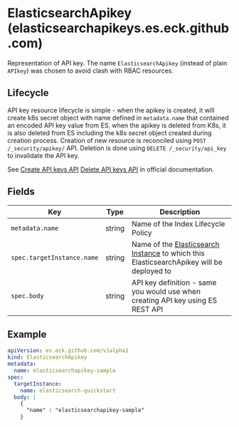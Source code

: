 # ElasticsearchApikey (elasticsearchapikeys.es.eck.github.com)

Representation of API key. The name `ElasticsearchApikey` (instead of plain `APIkey`)
was chosen to avoid clash with RBAC resources.

## Lifecycle

API key resource lifecycle is simple - when the apikey is created, it will create k8s secret object with name defined in `metadata.name` that contained an encoded API key value from ES, when the apikey is deleted from K8s, 
it is also deleted from ES including the k8s secret object created during creation process.
Creation of new resource is reconciled using `POST /_security/apikey/` API. Deletion is done using `DELETE /_security/api_key` to invalidate the API key.

See [Create API keys API](https://www.elastic.co/guide/en/elasticsearch/reference/current/security-api-create-api-key.html) [Delete API keys API](https://www.elastic.co/guide/en/elasticsearch/reference/current/security-api-invalidate-api-key.html)
in official documentation.

## Fields

| Key               | Type   | Description                                                                                                                                   |
|-------------------|--------|-----------------------------------------------------------------------------------------------------------------------------------------------|
| `metadata.name`   | string | Name of the Index Lifecycle Policy                                                                                                            |
| `spec.targetInstance.name`| string | Name of the [Elasticsearch Instance](cr_elasticsearch_instance.md) to which this ElasticsearchApikey will be deployed to |
| `spec.body`       | string | API key definition - same you would use when creating API key using ES REST API                                                                     |


## Example

```yaml
apiVersion: es.eck.github.com/v1alpha1
kind: ElasticsearchApikey
metadata:
  name: elasticsearchapikey-sample
spec:
  targetInstance:
    name: elasticsearch-quickstart
  body: |
    {
      "name" : "elasticsearchapikey-sample"
    }
```
